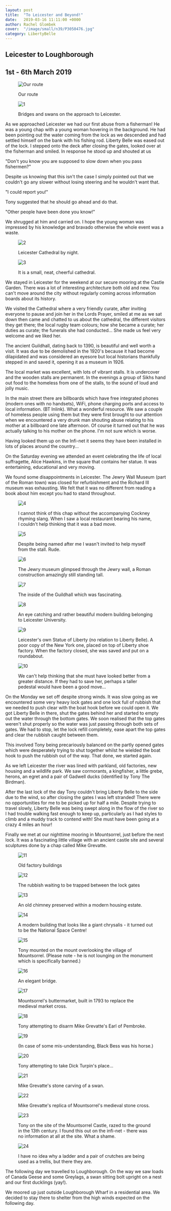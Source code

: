 ```yaml
---
layout: post
title:  "To Leicester and Beyond!"
date:   2019-03-16 11:11:00 +0000
author: Rachel Glombek
cover:  "/image/small/n39/P3050476.jpg"
category: LibertyBelle
---
```


<h2>Leicester to Loughborough</h2>

<h2>1st - 6th March 2019</h2>

<figure>
 <img src="{{site.baseurl}}/image/maps/n39map.png" alt="Our route" >
 <figcaption>
 <p>Our route</p>
 </figcaption>
</figure>

<figure>
 <img src="{{site.baseurl}}/image/small/n39/P3010371.jpg" alt="1" >
 <figcaption>
 <p>Bridges and swans on the approach to Leicester.</p>
 </figcaption>
</figure>

<p>As we approached Leicester we had our first abuse from a fisherman! He was a young chap with a young woman hovering in the background. He had been pointing out the water coming from the lock as we descended and had settled himself on the bank with his fishing rod. Liberty Belle was eased out of the lock. I stepped onto the deck after closing the gates, looked over at the fisherman and smiled. In response he stood up and shouted at us</p>

<p>"Don't you know you are supposed to slow down when you pass fishermen?"</p>

<p>Despite us knowing that this isn't the case I simply pointed out that we couldn't go any slower without losing steering and he wouldn't want that.</p>

<p>"I could report you!"</p>

<p>Tony suggested that he should go ahead and do that.</p>

<p>"Other people have been done you know!"</p>

<p>We shrugged at him and carried on.  I hope the young woman was impressed by his knowledge and bravado otherwise the whole event was a waste.</p>

<figure>
 <img src="{{site.baseurl}}/image/small/n39/P3020396.jpg" alt="2" >
 <figcaption>
 <p>Leicester Cathedral by night.</p>
 </figcaption>
</figure>

<figure>
 <img src="{{site.baseurl}}/image/small/n39/P3020388.jpg" alt="3" >
 <figcaption>
 <p>It is a small, neat, cheerful cathedral.</p>
 </figcaption>
</figure>

<p>We stayed in Leicester for the weekend at our secure mooring at the Castle Garden. There was a lot of interesting architecture both old and new. You can't move around the city without regularly coming across information boards about its history.</p>

<p>We visited the Cathedral where a very friendly curate, after inviting everyone to pause and join her in the Lords Prayer, smiled at me as we sat down then came and chatted to us about the cathedral, the different visitors they get there; the local rugby team colours; how she became a curate; her duties as curate; the funerals she had conducted... She made us feel very welcome and we liked her.</p>

<p>The ancient Guildhall, dating back to 1390, is beautiful and well worth a visit. It was due to be demolished in the 1920's because it had become dilapidated and was considered an eyesore but local historians thankfully stepped in and saved it, opening it as a museum in 1926.</p>

<p>The local market was excellent, with lots of vibrant stalls. It is undercover and the wooden stalls are permanent. In the evenings a group of Sikhs hand out food to the homeless from one of the stalls, to the sound of loud and jolly music.</p>

<p>In the main street there are billboards which have free integrated phones (modern ones with no handsets), WiFi, phone charging ports and access to local information. (BT Inlink). What a wonderful resource. We saw a couple of homeless people using them but they were first brought to our attention when we encountered a very drunk man shouting abuse relating to his mother at a billboard one late afternoon.  Of course it turned out that he was actually talking to his mother on the phone. I'm not sure which is worse.</p>

<p>Having looked them up on the Infi-net it seems they have been installed in lots of places around the country...</p>

<p>On the Saturday evening we attended an event celebrating the life of local suffragette, Alice Hawkins, in the square that contains her statue. It was entertaining, educational and very moving.</p>

<p>We found some disappointments in Leicester. The Jewry Wall Museum (part of the Roman town) was closed for refurbishment and the Richard III museum was exhausting. We felt that it was no different from reading a book about him except you had to stand throughout.</p>

<figure>
 <img src="{{site.baseurl}}/image/small/n39/P3020392.jpg" alt="4" >
 <figcaption>
 <p>I cannot think of this chap without the accompanying Cockney rhyming slang. When I saw a local restaurant bearing his name, I couldn't help thinking that it was a bad move.</p>
 </figcaption>
</figure>

<figure>
 <img src="{{site.baseurl}}/image/small/n39/P3020383.jpg" alt="5" >
 <figcaption>
 <p>Despite being named after me I wasn't invited to help myself from the stall. Rude.</p>
 </figcaption>
</figure>

<figure>
 <img src="{{site.baseurl}}/image/small/n39/P3030428.jpg" alt="6" >
 <figcaption>
 <p>The Jewry museum glimpsed through the Jewry wall, a Roman construction amazingly still standing tall.</p>
 </figcaption>
</figure>

<figure>
 <img src="{{site.baseurl}}/image/small/n39/P3030422.jpg" alt="7" >
 <figcaption>
 <p>The inside of the Guildhall which was fascinating.</p>
 </figcaption>
</figure>

<figure>
 <img src="{{site.baseurl}}/image/small/n39/P3030437.jpg" alt="8" >
 <figcaption>
 <p>An eye catching and rather beautiful modern building belonging to Leicester University.</p>
 </figcaption>
</figure>

<figure>
 <img src="{{site.baseurl}}/image/small/n39/IMG-20190302-WA0002.jpg" alt="9" >
 <figcaption>
 <p>Leicester's own Statue of Liberty (no relation to Liberty Belle). A poor copy of the New York one, placed on top of Liberty shoe factory. When the factory closed, she was saved and put on a roundabout.</p>
 </figcaption>
</figure>

<figure>
 <img src="{{site.baseurl}}/image/small/n39/IMG-20190302-WA0002-crop2.jpg" alt="10" >
 <figcaption>
 <p>We can't help thinking that she must have looked better from a greater distance. If they had to save her, perhaps a taller pedestal would have been a good move...</p>
 </figcaption>
</figure>

<p>On the Monday we set off despite strong winds. It was slow going as we encountered some very heavy lock gates and one lock full of rubbish that we needed to push clear with the boat hook before we could open it. We got Liberty Belle in there, shut the gates behind her and started to empty out the water through the bottom gates. We soon realised that the top gates weren't shut properly so the water was just passing through both sets of gates. We had to stop, let the lock refill completely, ease apart the top gates and clear the rubbish caught between them. </p>

<p>This involved Tony being precariously balanced on the partly opened gates which were desperately trying to shut together whilst he wielded the boat hook to push the rubbish out of the way. That done, we started again.</p>

<p>As we left Leicester the river was lined with parkland, old factories, new housing and a wildlife park. We saw cormorants, a kingfisher, a little grebe, herons, an egret and a pair of Gadwell ducks (identified by Tony The Birdman).</p>

<p>After the last lock of the day Tony couldn't bring Liberty Belle to the side due to the wind, so after closing the gates I was left stranded! There were no opportunities for me to be picked up for half a mile. Despite trying to travel slowly, Liberty Belle was being swept along in the flow of the river so I had trouble walking fast enough to keep up, particularly as I had styles to climb and a muddy track to contend with! She must have been going at a crazy 4 miles an hour! </p>

<p>Finally we met at our nighttime mooring in Mountsorrel, just before the next lock. It was a fascinating little village with an ancient castle site and several sculptures done by a chap called Mike Grevatte.</p>

<figure>
 <img src="{{site.baseurl}}/image/small/n39/P3040456.jpg" alt="11" >
 <figcaption>
 <p>Old factory buildings</p>
 </figcaption>
</figure>

<figure>
 <img src="{{site.baseurl}}/image/small/n39/P3040464.jpg" alt="12" >
 <figcaption>
 <p>The rubbish waiting to be trapped between the lock gates</p>
 </figcaption>
</figure>

<figure>
 <img src="{{site.baseurl}}/image/small/n39/P3040461.jpg" alt="13" >
 <figcaption>
 <p>An old chimney preserved within a modern housing estate.</p>
 </figcaption>
</figure>

<figure>
 <img src="{{site.baseurl}}/image/small/n39/P3040467.jpg" alt="14" >
 <figcaption>
 <p>A modern building that looks like a giant chrysalis - it turned out to be the National Space Centre!</p>
 </figcaption>
</figure>

<figure>
 <img src="{{site.baseurl}}/image/small/n39/P3050477.jpg" alt="15" >
 <figcaption>
 <p>Tony mounted on the mount overlooking the village of Mountsorrel.
(Please note - he is not lounging on the monument which is specifically banned.)</p>
 </figcaption>
</figure>

<figure>
 <img src="{{site.baseurl}}/image/small/n39/P3050476.jpg" alt="16" >
 <figcaption>
 <p>An elegant bridge.</p>
 </figcaption>
</figure>

<figure>
 <img src="{{site.baseurl}}/image/small/n39/P3050485.jpg" alt="17" >
 <figcaption>
 <p>Mountsorrel's buttermarket, built in 1793 to replace the medieval market cross.</p>
 </figcaption>
</figure>

<figure>
 <img src="{{site.baseurl}}/image/small/n39/P3050483.jpg" alt="18" >
 <figcaption>
 <p>Tony attempting to disarm Mike Grevatte's Earl of Pembroke.</p>
 </figcaption>
</figure>

<figure>
 <img src="{{site.baseurl}}/image/small/n39/P3050487.jpg" alt="19" >
 <figcaption>
 <p>(In case of some mis-understanding, Black Bess was his horse.)</p>
 </figcaption>
</figure>

<figure>
 <img src="{{site.baseurl}}/image/small/n39/P3050488.jpg" alt="20" >
 <figcaption>
 <p>Tony attempting to take Dick Turpin's place...</p>
 </figcaption>
</figure>

<figure>
 <img src="{{site.baseurl}}/image/small/n39/P3050489.jpg" alt="21" >
 <figcaption>
 <p>Mike Grevatte's stone carving of a swan.</p>
 </figcaption>
</figure>

<figure>
 <img src="{{site.baseurl}}/image/small/n39/P3050493.jpg" alt="22" >
 <figcaption>
 <p>Mike Grevatte's replica of Mountsorrel's medieval stone cross.</p>
 </figcaption>
</figure>

<figure>
 <img src="{{site.baseurl}}/image/small/n39/P3050482.jpg" alt="23" >
 <figcaption>
 <p>Tony on the site of the Mountsorrel Castle, razed to the ground in the 13th century. I found this out on the infi-net - there was no information at all at the site. What a shame.</p>
 </figcaption>
</figure>

<figure>
 <img src="{{site.baseurl}}/image/small/n39/P3050486.jpg" alt="24" >
 <figcaption>
 <p>I have no idea why a ladder and a pair of crutches are being used as a trellis, but there they are.</p>
 </figcaption>
</figure>

<p>The following day we travelled to Loughborough. On the way we saw loads of Canada Geese and some Greylags, a swan sitting bolt upright on a nest and our first ducklings (yay!). </p>

<p>We moored up just outside Loughborough Wharf in a residential area. We decided to stay there to shelter from the high winds expected on the following day.</p>
